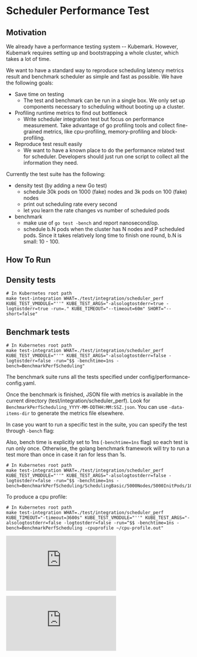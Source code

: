 Scheduler Performance Test
======

Motivation
------
We already have a performance testing system -- Kubemark. However, Kubemark requires setting up and bootstrapping a whole cluster, which takes a lot of time.

We want to have a standard way to reproduce scheduling latency metrics result and benchmark scheduler as simple and fast as possible. We have the following goals:

- Save time on testing
  - The test and benchmark can be run in a single box.
    We only set up components necessary to scheduling without booting up a cluster.
- Profiling runtime metrics to find out bottleneck
  - Write scheduler integration test but focus on performance measurement.
    Take advantage of go profiling tools and collect fine-grained metrics,
    like cpu-profiling, memory-profiling and block-profiling.
- Reproduce test result easily
  - We want to have a known place to do the performance related test for scheduler.
    Developers should just run one script to collect all the information they need.

Currently the test suite has the following:

- density test (by adding a new Go test)
  - schedule 30k pods on 1000 (fake) nodes and 3k pods on 100 (fake) nodes
  - print out scheduling rate every second
  - let you learn the rate changes vs number of scheduled pods
- benchmark
  - make use of `go test -bench` and report nanosecond/op.
  - schedule b.N pods when the cluster has N nodes and P scheduled pods. Since it takes relatively long time to finish one round, b.N is small: 10 - 100.


How To Run
------

## Density tests

```shell
# In Kubernetes root path
make test-integration WHAT=./test/integration/scheduler_perf KUBE_TEST_VMODULE="''" KUBE_TEST_ARGS="-alsologtostderr=true -logtostderr=true -run=." KUBE_TIMEOUT="--timeout=60m" SHORT="--short=false"
```

## Benchmark tests

```shell
# In Kubernetes root path
make test-integration WHAT=./test/integration/scheduler_perf KUBE_TEST_VMODULE="''" KUBE_TEST_ARGS="-alsologtostderr=false -logtostderr=false -run=^$$ -benchtime=1ns -bench=BenchmarkPerfScheduling"
```

The benchmark suite runs all the tests specified under config/performance-config.yaml.

Once the benchmark is finished, JSON file with metrics is available in the current directory (test/integration/scheduler_perf). Look for `BenchmarkPerfScheduling_YYYY-MM-DDTHH:MM:SSZ.json`.
You can use `-data-items-dir` to generate the metrics file elsewhere.

In case you want to run a specific test in the suite, you can specify the test through `-bench` flag:

Also, bench time is explicitly set to 1ns (`-benchtime=1ns` flag) so each test is run only once.
Otherwise, the golang benchmark framework will try to run a test more than once in case it ran for less than 1s.

```shell
# In Kubernetes root path
make test-integration WHAT=./test/integration/scheduler_perf KUBE_TEST_VMODULE="''" KUBE_TEST_ARGS="-alsologtostderr=false -logtostderr=false -run=^$$ -benchtime=1ns -bench=BenchmarkPerfScheduling/SchedulingBasic/5000Nodes/5000InitPods/1000PodsToSchedule"
```

To produce a cpu profile:

```shell
# In Kubernetes root path
make test-integration WHAT=./test/integration/scheduler_perf KUBE_TIMEOUT="-timeout=3600s" KUBE_TEST_VMODULE="''" KUBE_TEST_ARGS="-alsologtostderr=false -logtostderr=false -run=^$$ -benchtime=1ns -bench=BenchmarkPerfScheduling -cpuprofile ~/cpu-profile.out"
```

<!-- BEGIN MUNGE: GENERATED_ANALYTICS -->
[![Analytics](https://kubernetes-site.appspot.com/UA-36037335-10/GitHub/test/component/scheduler/perf/README.md?pixel)]()
<!-- END MUNGE: GENERATED_ANALYTICS -->


[![Analytics](https://kubernetes-site.appspot.com/UA-36037335-10/GitHub/test/integration/scheduler_perf/README.md?pixel)]()
